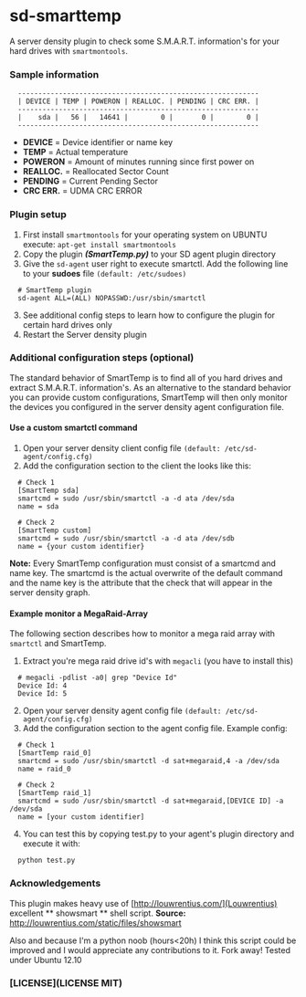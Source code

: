 sd-smarttemp
============

A server density plugin to check some S.M.A.R.T. information's for your hard drives with ``smartmontools``.

### Sample information
```
  -----------------------------------------------------------
  | DEVICE | TEMP | POWERON | REALLOC. | PENDING | CRC ERR. |
  -----------------------------------------------------------
  |    sda |   56 |   14641 |        0 |       0 |        0 |
  -----------------------------------------------------------
```
* **DEVICE**   = Device identifier or name key
* **TEMP**     = Actual temperature
* **POWERON**  = Amount of minutes running since first power on
* **REALLOC.** = Reallocated Sector Count
* **PENDING**  = Current Pending Sector
* **CRC ERR.** = UDMA CRC ERROR

### Plugin setup

1. First install ``smartmontools`` for your operating system on UBUNTU execute: ``apt-get install smartmontools``
2. Copy the plugin ***(SmartTemp.py)*** to your SD agent plugin directory
3. Give the ``sd-agent`` user right to execute smartctl. Add the following line to your **sudoes** file ``(default: /etc/sudoes)``
```
  # SmartTemp plugin
  sd-agent ALL=(ALL) NOPASSWD:/usr/sbin/smartctl
```

3. See additional config steps to learn how to configure the plugin for certain hard drives only
4. Restart the Server density plugin

### Additional configuration steps (optional)
The standard behavior of SmartTemp is to find all of you hard drives and extract S.M.A.R.T. information's. As an alternative to the standard behavior
you can provide custom configurations, SmartTemp will then only monitor the devices you configured in the server density agent configuration file.

#### Use a custom smartctl command
1. Open your server density client config file ``(default: /etc/sd-agent/config.cfg)``
2. Add the configuration section to the client the looks like this:
```
  # Check 1
  [SmartTemp sda]
  smartcmd = sudo /usr/sbin/smartctl -a -d ata /dev/sda
  name = sda

  # Check 2
  [SmartTemp custom]
  smartcmd = sudo /usr/sbin/smartctl -a -d ata /dev/sdb
  name = {your custom identifier}
```

**Note:** Every SmartTemp configuration must consist of a smartcmd and name key. The smartcmd is the actual overwrite of the default command and the name key is the attribute that the check that will appear in the server density graph.

#### Example monitor a MegaRaid-Array

The following section describes how to monitor a mega raid array with ``smartctl`` and SmartTemp.

1. Extract you're mega raid drive id's with ``megacli`` (you have to install this)
```
  # megacli -pdlist -a0| grep "Device Id"
  Device Id: 4
  Device Id: 5
```
2. Open your server density agent config file ``(default: /etc/sd-agent/config.cfg)``
3. Add the configuration section to the agent config file. Example config:
```
  # Check 1
  [SmartTemp raid_0]
  smartcmd = sudo /usr/sbin/smartctl -d sat+megaraid,4 -a /dev/sda
  name = raid_0

  # Check 2
  [SmartTemp raid_1]
  smartcmd = sudo /usr/sbin/smartctl -d sat+megaraid,[DEVICE ID] -a /dev/sda
  name = [your custom identifier]
```

4. You can test this by copying test.py to your agent's plugin directory and execute it with:
```
  python test.py
```

### Acknowledgements
This plugin makes heavy use of [http://louwrentius.com/](Louwrentius) excellent ** showsmart ** shell script.
**Source:** http://louwrentius.com/static/files/showsmart

Also and because I'm a python noob (hours<20h) I think this script could be improved and I would appreciate any contributions to it. Fork away!
Tested under Ubuntu 12.10

### [LICENSE](LICENSE MIT)
